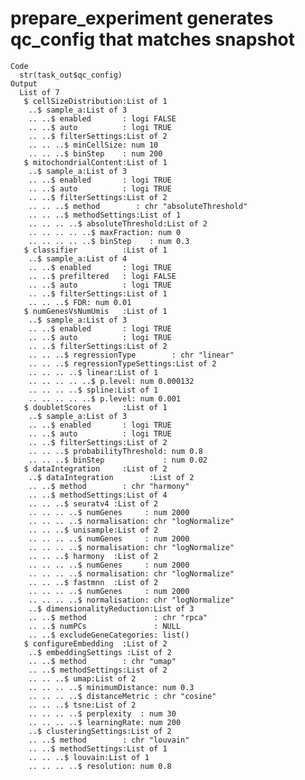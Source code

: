 # prepare_experiment generates qc_config that matches snapshot

    Code
      str(task_out$qc_config)
    Output
      List of 7
       $ cellSizeDistribution:List of 1
        ..$ sample_a:List of 3
        .. ..$ enabled       : logi FALSE
        .. ..$ auto          : logi TRUE
        .. ..$ filterSettings:List of 2
        .. .. ..$ minCellSize: num 10
        .. .. ..$ binStep    : num 200
       $ mitochondrialContent:List of 1
        ..$ sample_a:List of 3
        .. ..$ enabled       : logi TRUE
        .. ..$ auto          : logi TRUE
        .. ..$ filterSettings:List of 2
        .. .. ..$ method        : chr "absoluteThreshold"
        .. .. ..$ methodSettings:List of 1
        .. .. .. ..$ absoluteThreshold:List of 2
        .. .. .. .. ..$ maxFraction: num 0
        .. .. .. .. ..$ binStep    : num 0.3
       $ classifier          :List of 1
        ..$ sample_a:List of 4
        .. ..$ enabled       : logi TRUE
        .. ..$ prefiltered   : logi FALSE
        .. ..$ auto          : logi TRUE
        .. ..$ filterSettings:List of 1
        .. .. ..$ FDR: num 0.01
       $ numGenesVsNumUmis   :List of 1
        ..$ sample_a:List of 3
        .. ..$ enabled       : logi TRUE
        .. ..$ auto          : logi TRUE
        .. ..$ filterSettings:List of 2
        .. .. ..$ regressionType        : chr "linear"
        .. .. ..$ regressionTypeSettings:List of 2
        .. .. .. ..$ linear:List of 1
        .. .. .. .. ..$ p.level: num 0.000132
        .. .. .. ..$ spline:List of 1
        .. .. .. .. ..$ p.level: num 0.001
       $ doubletScores       :List of 1
        ..$ sample_a:List of 3
        .. ..$ enabled       : logi TRUE
        .. ..$ auto          : logi TRUE
        .. ..$ filterSettings:List of 2
        .. .. ..$ probabilityThreshold: num 0.8
        .. .. ..$ binStep             : num 0.02
       $ dataIntegration     :List of 2
        ..$ dataIntegration        :List of 2
        .. ..$ method        : chr "harmony"
        .. ..$ methodSettings:List of 4
        .. .. ..$ seuratv4 :List of 2
        .. .. .. ..$ numGenes     : num 2000
        .. .. .. ..$ normalisation: chr "logNormalize"
        .. .. ..$ unisample:List of 2
        .. .. .. ..$ numGenes     : num 2000
        .. .. .. ..$ normalisation: chr "logNormalize"
        .. .. ..$ harmony  :List of 2
        .. .. .. ..$ numGenes     : num 2000
        .. .. .. ..$ normalisation: chr "logNormalize"
        .. .. ..$ fastmnn  :List of 2
        .. .. .. ..$ numGenes     : num 2000
        .. .. .. ..$ normalisation: chr "logNormalize"
        ..$ dimensionalityReduction:List of 3
        .. ..$ method               : chr "rpca"
        .. ..$ numPCs               : NULL
        .. ..$ excludeGeneCategories: list()
       $ configureEmbedding  :List of 2
        ..$ embeddingSettings :List of 2
        .. ..$ method        : chr "umap"
        .. ..$ methodSettings:List of 2
        .. .. ..$ umap:List of 2
        .. .. .. ..$ minimumDistance: num 0.3
        .. .. .. ..$ distanceMetric : chr "cosine"
        .. .. ..$ tsne:List of 2
        .. .. .. ..$ perplexity  : num 30
        .. .. .. ..$ learningRate: num 200
        ..$ clusteringSettings:List of 2
        .. ..$ method        : chr "louvain"
        .. ..$ methodSettings:List of 1
        .. .. ..$ louvain:List of 1
        .. .. .. ..$ resolution: num 0.8

